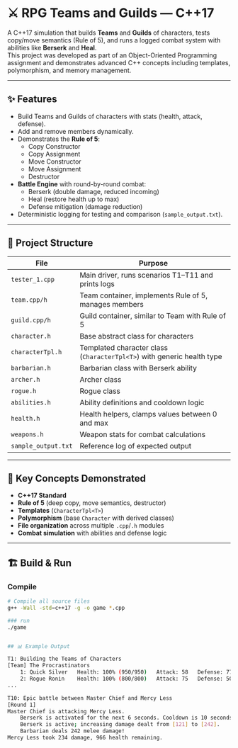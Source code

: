 # ⚔️ RPG Teams and Guilds — C++17

A C++17 simulation that builds **Teams** and **Guilds** of characters, tests copy/move semantics (Rule of 5), and runs a logged combat system with abilities like **Berserk** and **Heal**.  
This project was developed as part of an Object-Oriented Programming assignment and demonstrates advanced C++ concepts including templates, polymorphism, and memory management.

---

## ✨ Features

- Build Teams and Guilds of characters with stats (health, attack, defense).  
- Add and remove members dynamically.  
- Demonstrates the **Rule of 5**:
  - Copy Constructor  
  - Copy Assignment  
  - Move Constructor  
  - Move Assignment  
  - Destructor  
- **Battle Engine** with round-by-round combat:
  - Berserk (double damage, reduced incoming)  
  - Heal (restore health up to max)  
  - Defense mitigation (damage reduction)  
- Deterministic logging for testing and comparison (`sample_output.txt`).  

---

## 🧱 Project Structure

| File                | Purpose 
|---------------------|---------
| `tester_1.cpp`      | Main driver, runs scenarios T1–T11 and prints logs 
| `team.cpp/h`        | Team container, implements Rule of 5, manages members 
| `guild.cpp/h`       | Guild container, similar to Team with Rule of 5 
| `character.h`       | Base abstract class for characters 
| `characterTpl.h`    | Templated character class (`CharacterTpl<T>`) with generic health type 
| `barbarian.h`       | Barbarian class with Berserk ability 
| `archer.h`          | Archer class 
| `rogue.h`           | Rogue class 
| `abilities.h`       | Ability definitions and cooldown logic 
| `health.h`          | Health helpers, clamps values between 0 and max 
| `weapons.h`         | Weapon stats for combat calculations 
| `sample_output.txt` | Reference log of expected output 

---

## 🧠 Key Concepts Demonstrated

- **C++17 Standard**  
- **Rule of 5** (deep copy, move semantics, destructor)  
- **Templates** (`CharacterTpl<T>`)  
- **Polymorphism** (base `Character` with derived classes)  
- **File organization** across multiple `.cpp`/`.h` modules  
- **Combat simulation** with abilities and defense logic  

---

## 🏗️ Build & Run

### Compile
```bash
# Compile all source files
g++ -Wall -std=c++17 -g -o game *.cpp

### run
./game


## 📊 Example Output

T1: Building the Teams of Characters
[Team] The Procrastinators
    1: Quick Silver   Health: 100% (950/950)   Attack: 58   Defense: 77
    2: Rogue Ronin    Health: 100% (800/800)   Attack: 75   Defense: 50
...

T10: Epic battle between Master Chief and Mercy Less
[Round 1]
Master Chief is attacking Mercy Less.
    Berserk is activated for the next 6 seconds. Cooldown is 10 seconds.
    Berserk is active; increasing damage dealt from [121] to [242].
    Barbarian deals 242 melee damage!
Mercy Less took 234 damage, 966 health remaining.